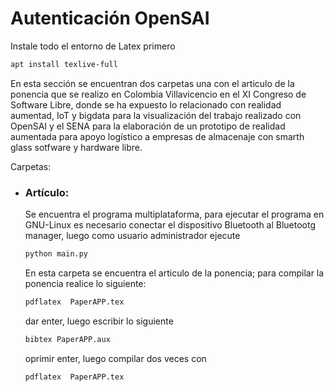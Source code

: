 # Autenticación OpenSAI
Instale todo el entorno de Latex primero 
```latex
apt install texlive-full
```
En esta sección se encuentran dos carpetas 	una con el articulo de la ponencia que se realizo en Colombia Villavicencio en el XI Congreso de Software Libre, donde se ha expuesto lo relacionado con realidad aumentad, IoT y bigdata para la visualización del trabajo realizado con OpenSAI y el SENA para la elaboración de un prototipo de realidad aumentada para apoyo logístico a empresas de almacenaje con smarth glass sotfware y hardware libre.

Carpetas:
  - ### Artículo: 
       Se encuentra el programa multiplataforma, para ejecutar el programa en GNU-Linux es necesario conectar el dispositivo Bluetooth al Bluetootg manager, luego como usuario administrador ejecute 
     ```python  
     python main.py
     ```
     En esta carpeta se encuentra el articulo de la ponencia; para compilar la ponencia realice lo siguiente: 
       ```latex
     pdflatex  PaperAPP.tex
     ```
      dar enter, luego escribir lo siguiente 
      ```latex
      bibtex PaperAPP.aux
      ```
      oprimir enter, luego compilar dos veces con 
      ```latex
      pdflatex  PaperAPP.tex
      ```